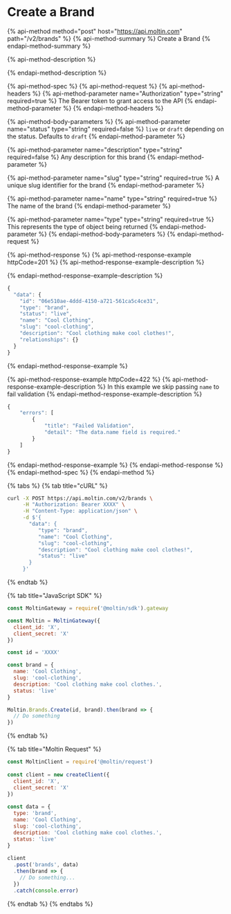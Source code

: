 # Create a Brand

{% api-method method="post" host="https://api.moltin.com" path="/v2/brands" %}
{% api-method-summary %}
Create a Brand
{% endapi-method-summary %}

{% api-method-description %}

{% endapi-method-description %}

{% api-method-spec %}
{% api-method-request %}
{% api-method-headers %}
{% api-method-parameter name="Authorization" type="string" required=true %}
The Bearer token to grant access to the API
{% endapi-method-parameter %}
{% endapi-method-headers %}

{% api-method-body-parameters %}
{% api-method-parameter name="status" type="string" required=false %}
`live` or `draft` depending on the status. Defaults to `draft`
{% endapi-method-parameter %}

{% api-method-parameter name="description" type="string" required=false %}
Any description for this brand
{% endapi-method-parameter %}

{% api-method-parameter name="slug" type="string" required=true %}
A unique slug identifier for the brand
{% endapi-method-parameter %}

{% api-method-parameter name="name" type="string" required=true %}
The name of the brand
{% endapi-method-parameter %}

{% api-method-parameter name="type" type="string" required=true %}
This represents the type of object being returned
{% endapi-method-parameter %}
{% endapi-method-body-parameters %}
{% endapi-method-request %}

{% api-method-response %}
{% api-method-response-example httpCode=201 %}
{% api-method-response-example-description %}

{% endapi-method-response-example-description %}

```javascript
{
  "data": {
    "id": "06e510ae-4ddd-4150-a721-561ca5c4ce31",
    "type": "brand",
    "status": "live",
    "name": "Cool Clothing",
    "slug": "cool-clothing",
    "description": "Cool clothing make cool clothes!",
    "relationships": {}
  }
}
```
{% endapi-method-response-example %}

{% api-method-response-example httpCode=422 %}
{% api-method-response-example-description %}
In this example we skip passing `name` to fail validation
{% endapi-method-response-example-description %}

```javascript
{
    "errors": [
        {
            "title": "Failed Validation",
            "detail": "The data.name field is required."
        }
    ]
}
```
{% endapi-method-response-example %}
{% endapi-method-response %}
{% endapi-method-spec %}
{% endapi-method %}

{% tabs %}
{% tab title="cURL" %}
```bash
curl -X POST https://api.moltin.com/v2/brands \
     -H "Authorization: Bearer XXXX" \
     -H "Content-Type: application/json" \
     -d $'{
       "data": {
          "type": "brand",
          "name": "Cool Clothing",
          "slug": "cool-clothing",
          "description": "Cool clothing make cool clothes!",
          "status": "live"
       }
     }'
```
{% endtab %}

{% tab title="JavaScript SDK" %}
```javascript
const MoltinGateway = require('@moltin/sdk').gateway

const Moltin = MoltinGateway({
  client_id: 'X',
  client_secret: 'X'
})

const id = 'XXXX'

const brand = {
  name: 'Cool Clothing',
  slug: 'cool-clothing',
  description: 'Cool clothing make cool clothes.',
  status: 'live'
}

Moltin.Brands.Create(id, brand).then(brand => {
  // Do something
})
```
{% endtab %}

{% tab title="Moltin Request" %}
```javascript
const MoltinClient = require('@moltin/request')
​
const client = new createClient({
  client_id: 'X',
  client_secret: 'X'
})
​
const data = {
  type: 'brand',
  name: 'Cool Clothing',
  slug: 'cool-clothing',
  description: 'Cool clothing make cool clothes.',
  status: 'live'
}
​
client
  .post('brands', data)
  .then(brand => {
    // Do something...
  })
  .catch(console.error)
```
{% endtab %}
{% endtabs %}

